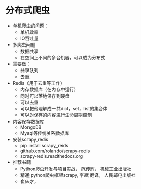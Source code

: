 # 分布式爬虫
- 单机爬虫的问题：
    - 单机效率
    - IO吞吐量
- 多爬虫问题
    - 数据共享
    - 在空间上不同的多台机器，可以成为分布式
- 需要做：
    - 共享队列
    - 去重
- Redis（用于去重等工作） 
    - 内存数据库（在内存中运行）
    - 同时可以落地保存到硬盘
    - 可以去重
    - 可以把他理解成一共dict，set，list的集合体
    - 可以对保存的内容进行生命周期控制
- 内容保存数据库
    - MongoDB
    - Mysql等传统关系数据库
- 安装scrapy_redis
    - pip install scrapy_reids
    - github.com/rolando/scrapy-redis
    - scrapy-redis.readthedocs.org
- 推荐书籍
    - Python爬虫开发与项目实战， 范传辉， 机械工业出版社
    - 精通 python爬虫框架scrapy, 李斌 翻译， 人民邮电出版社
    - 崔庆才，
